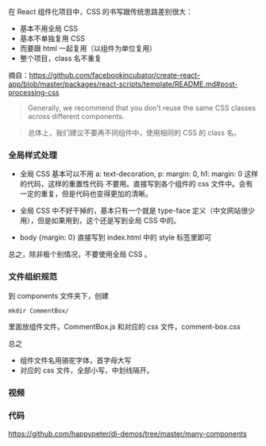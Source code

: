 
在 React 组件化项目中，CSS 的书写跟传统思路差别很大：

* 基本不用全局 CSS
* 基本不单独复用 CSS
* 而要跟 html 一起复用（以组件为单位复用）
* 整个项目，class 名不重复

摘自：https://github.com/facebookincubator/create-react-app/blob/master/packages/react-scripts/template/README.md#post-processing-css

> Generally, we recommend that you don’t reuse the same CSS  classes across different components.

> 总体上，我们建议不要再不同组件中，使用相同的 CSS 的 class 名。

### 全局样式处理

* 全局 CSS 基本可以不用
  a: text-decoration, p: margin: 0, h1: margin: 0 这样的代码，这样的重置性代码 不要用。直接写到各个组件的 css 文件中。会有一定的重复，但是代码也变得更加的清晰。

* 全局 CSS 中不好干掉的，基本只有一个就是 type-face 定义（中文网站很少用），但是如果用到，这个还是写到全局 CSS 中的。

*  body {margin: 0} 直接写到 index.html 中的 style 标签里即可

总之，除非极个别情况，不要使用全局 CSS 。

### 文件组织规范

到 components 文件夹下，创建
```
mkdir CommentBox/
```
里面放组件文件，CommentBox.js 和对应的 css 文件，comment-box.css

总之

* 组件文件名用骆驼字体，首字母大写
* 对应的 css 文件，全部小写，中划线隔开。

### 视频

### 代码

https://github.com/happypeter/dj-demos/tree/master/many-components
